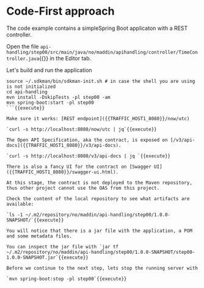 # Code-First approach

The code example contains a simpleSpring Boot applicaton with a REST controller.

Open the file `api-handling/step00/src/main/java/no/maddin/apihandling/controller/TimeController.java`{{}} in
the Editor tab.

Let's build and run the application

```
source ~/.sdkman/bin/sdkman-init.sh # in case the shell you are using is not initialized
cd api-handling
mvn install -DskipTests -pl step00 -am
mvn spring-boot:start -pl step00
```{{execute}}

Make sure it works: [REST endpoint]({{TRAFFIC_HOST1_8080}}/now/utc)

`curl -s http://localhost:8080/now/utc | jq`{{execute}}

The Open API Specification, aka the contract, is exposed on [/v3/api-docs]({{TRAFFIC_HOST1_8080}}/v3/api-docs).

`curl -s http://localhost:8080/v3/api-docs | jq `{{execute}}

There is also a fancy UI for the contract on [Swagger UI]({{TRAFFIC_HOST1_8080}}/swagger-ui.html).

At this stage, the contract is not deployed to the Maven repository, thus other project cannot use the OAS from this project.

Check the content of the local repository to see what artifacts are available:

`ls -1 ~/.m2/repository/no/maddin/api-handling/step00/1.0.0-SNAPSHOT/`{{execute}}

You will notice that there is a jar file with the application, a POM and some metadata files.

You can inspect the jar file with `jar tf ~/.m2/repository/no/maddin/api-handling/step00/1.0.0-SNAPSHOT/step00-1.0.0-SNAPSHOT.jar`{{execute}}

Before we continue to the next step, lets stop the running server with

`mvn spring-boot:stop -pl step00`{{execute}}
